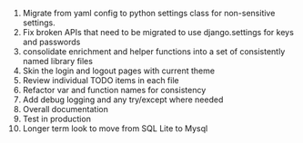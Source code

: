 1. Migrate from yaml config to python settings class for non-sensitive settings.
2. Fix broken APIs that need to be migrated to use django.settings for keys and passwords
3. consolidate enrichment and helper functions into a set of consistently named library files
4. Skin the login and logout pages with current theme
5. Review individual TODO items in each file
6. Refactor var and function names for consistency
7. Add debug logging and any try/except where needed
8. Overall documentation
9. Test in production
10. Longer term look to move from SQL Lite to Mysql